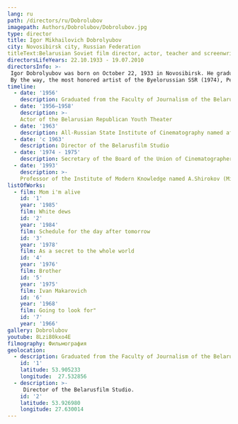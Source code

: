 ```yaml
---
lang: ru
path: /directors/ru/Dobrolubov
imagepath: Authors/Dobrolubov/Dobrolubov.jpg
type: director
title: Igor Mikhailovich Dobrolyubov
city: Novosibirsk city, Russian Federation
titleText:Belarusian Soviet film director, actor, teacher and screenwriter, National Artist of the Byelorussian SSR (1985). Member of the CPSU since 1963
directorsLifeYears: 22.10.1933 - 19.07.2010
directorsInfo: >-
 Igor Dobrolyubov was born on October 22, 1933 in Novosibirsk. He graduated from the Faculty of Journalism of Belarusian State University (1956), the directing department of VGIK (1963). In the workshop of Mikhail Romm, his fellow students were Andrei Tarkovsky and Vasily Shukshin. Igor Mikhailovich liked to quote his teacher: “Never call yourself an artist. This is not appropriate. Let others call you artists. ”
 By the way, the most honored artist of the Byelorussian SSR (1974), People’s Artist of the Byelorussian SSR (1985), the winner of many awards, the order-bearer of the Red Banner of Labor, Igor Dobrolyubov, appreciated the title of master of sports in athletics.
timeline:
  - date: '1956'
    description: Graduated from the Faculty of Journalism of the Belarusian State University
  - date: '1956—1958'
    description: >-
    Actor of the Belarusian Republican Youth Theater
  - date: '1963'
    description: All-Russian State Institute of Cinematography named after Gerasimov (workshop of Mikhail Romm)
  - date: 'с 1963'
    description: Director of the Belarusfilm Studio
  - date: '1974 - 1975'
    description: Secretary of the Board of the Union of Cinematographers of the BSSR
  - date: '1993'
    description: >-
    Professor of the Institute of Modern Knowledge named A.Shirokov (Minsk)
listOfWorks:
  - film: Mom i'm alive
    id: '1'
    year: '1985'
    film: White dews
    id: '2'
    year: '1984'
    film: Schedule for the day after tomorrow
    id: '3'
    year: '1978'
    film: As a secret to the whole world
    id: '4'
    year: '1976'
    film: Brother
    id: '5'
    year: '1975'
    film: Ivan Makarovich
    id: '6'
    year: '1968'
    film: Going to look for"
    id: '7'
    year: '1966'
gallery: Dobrolubov
youtube: 8Lzi80kxo4E
filmography: Фильмография
geolocation:
  - description: Graduated from the Faculty of Journalism of the Belarusian State University..
    id: '1'
    latitude: 53.905233
    longitude:  27.532856
  - description: >-
     Director of the Belarusfilm Studio.
    id: '2'
    latitude: 53.926980
    longitude: 27.630014
---
```

